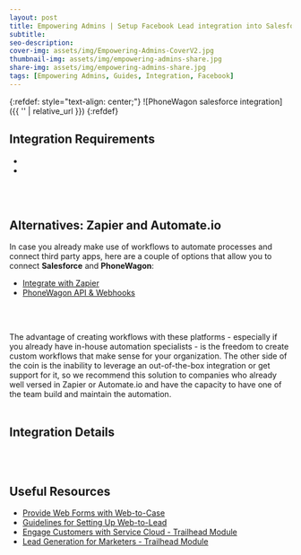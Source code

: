 ```yaml
---
layout: post
title: Empowering Admins | Setup Facebook Lead integration into Salesforce
subtitle: 
seo-description: 
cover-img: assets/img/Empowering-Admins-CoverV2.jpg
thumbnail-img: assets/img/empowering-admins-share.jpg
share-img: assets/img/empowering-admins-share.jpg
tags: [Empowering Admins, Guides, Integration, Facebook]
---
```


{:refdef: style="text-align: center;"}
![PhoneWagon salesforce integration]({{ '' | relative_url }})
{:refdef}

## Integration Requirements
* 
* 
<br/>
<br/>

## Alternatives: Zapier and Automate.io
In case you already make use of workflows to automate processes and connect third party apps, here are a couple of options that allow you to connect **Salesforce** and **PhoneWagon**:
* [Integrate with Zapier](https://zapier.com/apps/phonewagon/integrations/salesforce)
* [PhoneWagon API & Webhooks](https://support.phonewagon.com/en/articles/4136798-phonewagon-api-webhooks-updated-2020)
<br/>
<br/>

The advantage of creating workflows with these platforms - especially if you already have in-house automation specialists - is the freedom to create custom workflows that make sense for your organization.
The other side of the coin is the inability to leverage an out-of-the-box integration or get support for it, so we recommend this solution to companies who already well versed in Zapier or Automate.io and have the capacity to have one of the team build and maintain the automation.
<br/>
<br/>

## Integration Details
<br/>
<br/>

## Useful Resources
* [Provide Web Forms with Web-to-Case](https://help.salesforce.com/articleView?id=sf.customize_casecapture.htm&type=5)
* [Guidelines for Setting Up Web-to-Lead](https://help.salesforce.com/articleView?id=sf.customize_leadpreparation.htm&type=5)
* [Engage Customers with Service Cloud - Trailhead Module](https://trailhead.salesforce.com/en/content/learn/modules/service_digital_engagement/service_digital_cloud)
* [Lead Generation for Marketers - Trailhead Module](https://trailhead.salesforce.com/en/content/learn/modules/lead-generation-for-marketers)
